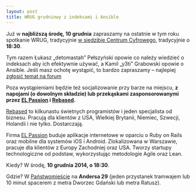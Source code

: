 ```yaml
---
layout: post
title: WRUG grudniowy z indeksami i Ansible
---
```


Już w **najbliższą środę, 10 grudnia** zapraszamy na ostatnie
w tym roku spotkanie WRUG, tradycyjnie [w siedzibie Centrum
Cyfrowego](http://panstwomiasto.pl), tradycyjnie o **18:30**.

Tym razem Łukasz „detomastah” Pełszyński opowie co należy
wiedzieć o indeksach aby ich efektywnie używać, a Kamil
„y3ti” Grabowski opowie o Ansible. Jeśli masz ochotę
wystąpić, to bardzo zapraszamy – najlepiej [zgłosić temat na
forum](http://forum.rubyonrails.pl/t/wrug-grudniowy-10-12-2014-sroda/9015)

Poza wystąpieniami będzie też socjalizowanie przy barze na miejscu, **z
napojami (o dowolnym składzie) lub przekąskami zasponsorowanymi przez
[EL Passion](http://www.elpassion.com) i [Rebased](http://rebased.pl).**

[Rebased](http://rebased.pl) to kilkunastu świetnych programistów
i jeden specjalista od biznesu. Pracują dla klientów z USA, Wielkiej
Brytanii, Niemiec, Szwecji, Holandii i nie tylko. Dostarczają.

Firma [EL Passion](http://www.elpassion.com) buduje aplikacje
internetowe w oparciu o Ruby on Rails oraz mobilne dla systemów
iOS i Android. Zlokalizowana w Warszawie, pracuje dla klientów
z Europy Zachodniej oraz USA. Tworzy startupy technologiczne od
podstaw, wykorzystując metodologie Agile oraz Lean.

Kiedy? W środę, **10 grudnia 2014, o 18:30**.

Gdzie? W [Państwomieście](http://panstwomiasto.pl) na
**Andersa 29** (jeden przystanek tramwajem lub 10 minut
spacerem z metra Dworzec Gdański lub metra Ratusz).
